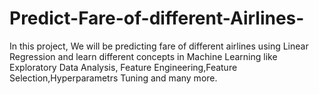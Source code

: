 # Predict-Fare-of-different-Airlines-
In this project, We will be predicting fare of different airlines using Linear Regression and learn different concepts in Machine Learning like Exploratory Data Analysis, Feature Engineering,Feature Selection,Hyperparametrs Tuning  and many more.  
